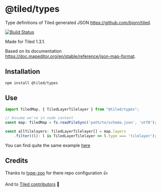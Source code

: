 # @tiled/types

Type definitions of Tiled generated JSON https://github.com/bjorn/tiled.

[![Build Status](https://travis-ci.com/Chnapy/tiled-types.svg?branch=master)](https://travis-ci.com/Chnapy/tiled-types)

Made for Tiled 1.3.1.

Based on its documentation https://doc.mapeditor.org/en/stable/reference/json-map-format.

## Installation

```
npm install @tiled/types
```

## Use

```typescript
import TiledMap, { TiledLayerTilelayer } from "@tiled/types";

// Assume we're in node context
const map: TiledMap = fs.readFileSync('path/to/schema.json', 'utf8');

const allTilelayers: TiledLayerTilelayer[] = map.layers
    .filter((l): l is TiledLayerTilelayer => l.type === 'tilelayer');
```
You can find quite the same example [here](types/tiled-tests.ts)

## Credits

Thanks to [type-zoo](https://github.com/pelotom/type-zoo) for there repo configuration :+1:

And to [Tiled contributors](https://github.com/bjorn/tiled/graphs/contributors) :100:
